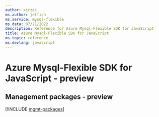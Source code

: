 ```yaml
---
author: xirzec
ms.author: jeffish
ms.service: mysql-flexible
ms.data: 07/21/2022
description: Reference for Azure Mysql-Flexible SDK for JavaScript
title: Azure Mysql-Flexible SDK for JavaScript
ms.topic: reference
ms.devlang: javascript
---
```

# Azure Mysql-Flexible SDK for JavaScript - preview

## Management packages - preview
[!INCLUDE [mgmt-packages](mysql-flexible-mgmt-index.md)]
